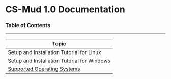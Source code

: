 # CS-Mud 1.0 Documentation

### Table of Contents
-----------------

Topic |
--- |
Setup and Installation Tutorial for Linux |
Setup and Installation Tutorial for Windows |
[Supported Operating Systems](supported-operating-systems.md) |